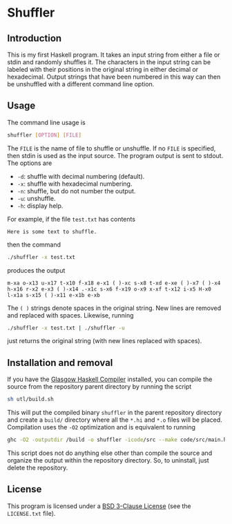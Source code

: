 # Shuffler

## Introduction

This is my first Haskell program. It takes an input string from either a file or stdin and randomly shuffles it. The characters in the input string can be labeled with their positions in the original string in either decimal or hexadecimal. Output strings that have been numbered in this way can then be unshuffled with a different command line option.

## Usage

The command line usage is
```bash
shuffler [OPTION] [FILE]
```
The `FILE` is the name of file to shuffle or unshuffle. If no `FILE` is specified, then stdin is used as the input source. The program output is sent to stdout. The options are
* `-d`: shuffle with decimal numbering (default).
* `-x`: shuffle with hexadecimal numbering.
* `-n`: shuffle, but do not number the output.
* `-u`: unshuffle.
* `-h`: display help.

For example, if the file `test.txt` has contents
```text
Here is some text to shuffle.
```
then the command
```bash
./shuffler -x test.txt
```
produces the output
```text
m-xa o-x13 u-x17 t-x10 f-x18 e-x1 ( )-xc s-x8 t-xd e-xe ( )-x7 ( )-x4
h-x16 r-x2 e-x3 ( )-x14 .-x1c s-x6 f-x19 o-x9 x-xf t-x12 i-x5 H-x0
l-x1a s-x15 ( )-x11 e-x1b e-xb
```
The `( )` strings denote spaces in the original string. New lines are removed and replaced with spaces. Likewise, running
```bash
./shuffler -x test.txt | ./shuffler -u
```
just returns the original string (with new lines replaced with spaces).

## Installation and removal

If you have the [Glasgow Haskell Compiler](https://www.haskell.org/ghc) installed, you can compile the source from the repository parent directory by running the script
```bash
sh utl/build.sh
```
This will put the compiled binary `shuffler` in the parent repository directory and create a `build/` directory where all the `*.hi` and `*.o` files will be placed. Compilation uses the `-O2` optimization and is equivalent to running
```bash
ghc -O2 -outputdir /build -o shuffler -icode/src --make code/src/main.hs
```
This script does not do anything else other than compile the source and organize the output within the repository directory. So, to uninstall, just delete the repository.

## License

This program is licensed under a [BSD 3-Clause License](http://opensource.org/licenses/BSD-3-Clause) (see the `LICENSE.txt` file).
